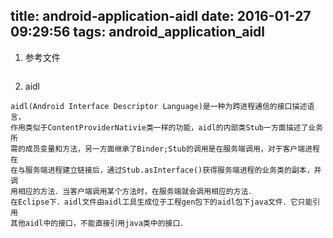 title: android-application-aidl
date: 2016-01-27 09:29:56
tags: android_application_aidl
---
1.  参考文件
```
```
2.  aidl
```
aidl(Android Interface Descriptor Language)是一种为跨进程通信的接口描述语言，
作用类似于ContentProviderNativie类一样的功能，aidl的内部类Stub一方面描述了业务所
需的成员变量和方法，另一方面继承了Binder;Stub的调用是在服务端调用，对于客户端进程在
在与服务端进程建立链接后，通过Stub.asInterface()获得服务端进程的业务类的副本，并调
用相应的方法．当客户端调用某个方法时，在服务端就会调用相应的方法．
在Eclipse下．aidl文件由aidl工具生成位于工程gen包下的aidl包下java文件．它只能引用
其他aidl中的接口，不能直接引用java类中的接口．
```
